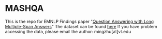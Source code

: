 # MASHQA
This is the repo for EMNLP Findings paper "[Question Answering with Long Multiple-Span Answers](https://people.cs.vt.edu/mingzhu/papers/conf/emnlp2020.pdf)"
The dataset can be found [here](https://drive.google.com/file/d/1YJ5Pw7CoBcwKv2YYCguqLF2HQDcPMd8G/view?usp=sharing)
If you have problem accessing the data, please email the author: mingzhu[at]vt.edu
